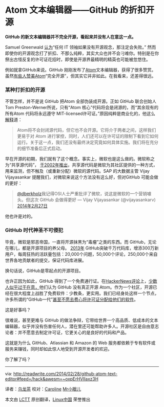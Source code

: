 Atom 文本编辑器——GitHub 的折扣开源
================================================================================
**GitHub 的新文本编辑器并不完全开源，看起来并没有人在意这一点。**

Samuel Greenwald [认为][1]“任何 IT 领袖如果没有开源观念，那注定会失败。” 然而即使你的开源观念打了折扣、不那么纯粹，其实大众也并不会刁难你。特别是在你祭出古怪反复的许可证花招时，即使是开源界最精明的精英也可能被忽悠住。

例如就拿GitHub来说。GitHub 刚刚发布了[Atom][2]文本编辑器，获得了很多赞赏。虽然[有些人赞美Atom][3]“完全开源”，但其实它并非如此。在我看来，还差得很远。

### 某种打折扣的开源 ###

不管怎样，并不是说 GitHub  把Atom 全部伪装成开源。正如 GitHub 联合创始人Tom Preston-Werner所说，只有“Atom 核心”代码将会是闭源的，而“其余现有的所有Atom 代码将永远遵守 MIT-licensed许可证。”原因纯粹是商业化的，他这么[解释][4]道：

> Atom将不会封闭源代码，但它也不会开源。它将介于两者之间，这样我们更易于对 Atom 进行掌控，同时，人们还可以在许可证的限制下看到它如何运行。关于这一点，我们还没有最终决定究竟如何具体实施。我们将在充分的细节准备后正式启动。

早在开源的初期，我们就有了这个概念。事实上，微软也是这么做的。微软称之为“共享源代码”， [于2002年推出][5]，共享源代码是微软为其社区提供的一种方式，用来监测，但不触及（或重新分配）微软的源代码。SAP 的大数据主管 Vijay Vijayasankar 提醒我们，对微软来说这个方法没有这么好，但对GitHub 可能会做的更好：

> [@dberkholz][6]我记得OSI人士严重批评了微软，说这是微软的一个营销噱头。但这次 GitHub 会做得更好
> — Vijay Vijayasankar (@vijayasankarv) [2014年2月27日][7]

他也许是对的。

### GitHub 时代神圣不可侵犯 ###

毕竟，微软是邪恶帝国，一直将开源抹黑为“毒瘤”之类的东西。而 GitHub，无论在哪儿，都是开源项目的养父母。 [2013年][8] GitHub突破千万代码库，增添300万新用户，每周狂热的活跃量包括：20,000个问题，50,000个评论，250,000个来自世界各地贡献者的提交，保证代码库进展。

换句话说，GitHub是零起点的开源项目。

也许正因为如此，GitHub 得到了一个免费通行证。在[HackerNews评论][9]上，[少数人似乎过于在意，][10]他们认为 GitHub 没有真正开源 Atom。作为一个社区，开源已经在很大程度上战胜了免费软件：少教条，更实用。我们已经身处这样一个节点，许多所谓的“GitHub一代”[甚至不愿去费心将许可证分配给他们的软件][11]。

这是好事吗？

很难说，甚至更难与 GitHub 的做法争辩，它带给世界一个高品质、低成本的文本编辑器，似乎并没有伤害任何人，潜在里还可能帮助许多人。开源社区是自由意志论者：并不愿意去制定许可证，它更关心的是良好的代码和产品。

这就是为什么 GitHub、Atlassian 和 Amazon 的 Web 服务都依赖于专有软件或服务来赚钱，同时却如此惊人地受到开源开发者的欢迎。

你了解了吗？

--------------------------------------------------------------------------------

via: http://readwrite.com/2014/02/28/github-atom-text-editor#feed=/hack&awesm=~oxpErHVIIaxz3H

译者：[乌龙茶](https://github.com/yechunxiao19) 校对：[Caroline](https://github.com/carolinewuyan)  [Mr小眼儿](http://blog.csdn.net/tinyeyeser)

本文由 [LCTT](https://github.com/LCTT/TranslateProject) 原创翻译，[Linux中国](http://linux.cn/) 荣誉推出

[1]:http://www.cioinsight.com/blogs/open-source-has-changed-everything.html#sthash.ESY4Kc3r.u8rX81Ow.dpuf
[2]:https://github.com/atom
[3]:http://thenextweb.com/apps/2014/02/26/github-releases-text-editor-coders-named-atom/#!xHNqf
[4]:http://discuss.atom.io/t/why-is-atom-closed-source/82/8
[5]:http://www.geek.com/news/microsoft-rep-clarifies-shared-source-initiative-550824/
[6]:https://twitter.com/dberkholz
[7]:https://twitter.com/vijayasankarv/statuses/438882094429642752
[8]:http://octoverse.github.com/
[9]:https://news.ycombinator.com/item?id=7302941
[10]:https://news.ycombinator.com/item?id=7310017
[11]:http://readwrite.com/2013/05/15/open-source-is-old-school-says-the-github-generation#awesm=~ox6tkvcaUwiEF0
